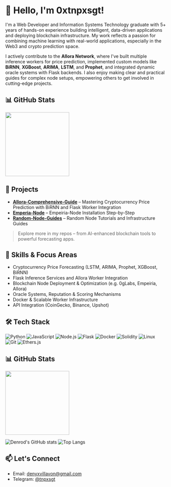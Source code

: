 # 👋 Hello, I'm 0xtnpxsgt!

I'm a Web Developer and Information Systems Technology graduate with 5+ years of hands-on experience building intelligent, data-driven applications and deploying blockchain infrastructure. My work reflects a passion for combining machine learning with real-world applications, especially in the Web3 and crypto prediction space.

I actively contribute to the **Allora Network**, where I've built multiple inference workers for price prediction, implemented custom models like **BiRNN**, **XGBoost**, **ARIMA**, **LSTM**, and **Prophet**, and integrated dynamic oracle systems with Flask backends. I also enjoy making clear and practical guides for complex node setups, empowering others to get involved in cutting-edge projects.

## 📊 GitHub Stats

<a href="https://github.com/anuraghazra/github-readme-stats">
  <img height=200 align="center" src="https://github-readme-stats.vercel.app/api?username=0xtnpxsgt&show_icons=true&theme=shades-of-purple" />
</a>

## 🚀 Projects

- **[Allora-Comprehensive-Guide](https://github.com/0xtnpxsgt/Allora-Comprehensive-Guide)** – Mastering Cryptocurrency Price Prediction with BiRNN and Flask Worker Integration
- **[Emperia-Node](https://github.com/0xtnpxsgt/Empeiria-Node-Setup)** – Empeiria-Node Installation Step-by-Step
- **[Random-Node-Guides](https://github.com/0xtnpxsgt/randomnodes)** – Random Node Tutorials and Infrastructure Guides

> Explore more in my repos – from AI-enhanced blockchain tools to powerful forecasting apps.

## 🧠 Skills & Focus Areas

- Cryptocurrency Price Forecasting (LSTM, ARIMA, Prophet, XGBoost, BiRNN)
- Flask Inference Services and Allora Worker Integration
- Blockchain Node Deployment & Optimization (e.g. 0gLabs, Empeiria, Allora)
- Oracle Systems, Reputation & Scoring Mechanisms
- Docker & Scalable Worker Infrastructure
- API Integration (CoinGecko, Binance, Upshot)

## 🛠️ Tech Stack

![Python](https://img.shields.io/badge/-Python-black?style=flat-square&logo=python)
![JavaScript](https://img.shields.io/badge/-JavaScript-black?style=flat-square&logo=javascript)
![Node.js](https://img.shields.io/badge/-Node.js-black?style=flat-square&logo=node.js)
![Flask](https://img.shields.io/badge/-Flask-black?style=flat-square&logo=flask)
![Docker](https://img.shields.io/badge/-Docker-black?style=flat-square&logo=docker)
![Solidity](https://img.shields.io/badge/-Solidity-black?style=flat-square&logo=solidity)
![Linux](https://img.shields.io/badge/-Linux-black?style=flat-square&logo=linux)
![Git](https://img.shields.io/badge/-Git-black?style=flat-square&logo=git)
![Ethers.js](https://img.shields.io/badge/-Ethers.js-purple?style=flat-square)

## 📊 GitHub Stats
<a href="https://github.com/anuraghazra/github-readme-stats">
  <img height=200 align="center" src="https://github-readme-stats.vercel.app/api/top-langs?username=0xtnpxsgt&layout=compact&langs_count=8&card_width=320&theme=monokai" />
</a>

![Denrod's GitHub stats](https://github-readme-stats.vercel.app/api?username=denrod&show_icons=true&theme=tokyonight)
![Top Langs](https://github-readme-stats.vercel.app/api/top-langs/?username=denrod&layout=compact&theme=tokyonight)

## 📫 Let's Connect

- Email: [denyxvillavon@gmail.com](mailto:denyxvillavon@gmail.com)
- Telegram: [@tnpxsgt](https://t.me/tnpxsgt)
